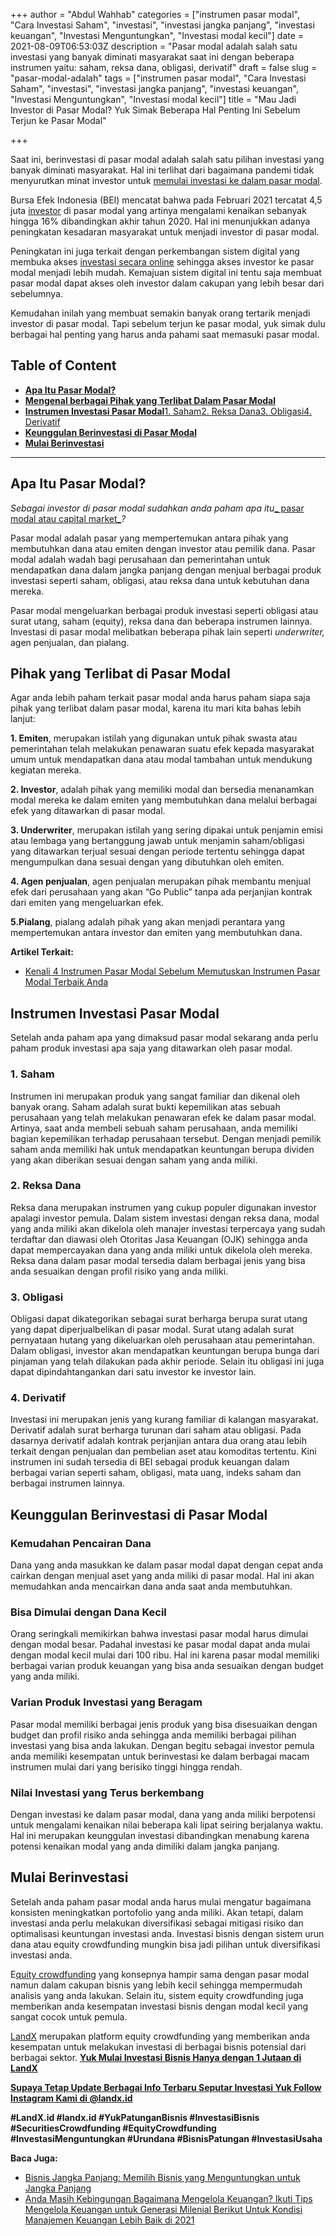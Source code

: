 +++
author = "Abdul Wahhab"
categories = ["instrumen pasar modal", "Cara Investasi Saham", "investasi", "investasi jangka panjang", "investasi keuangan", "Investasi Menguntungkan", "Investasi modal kecil"]
date = 2021-08-09T06:53:03Z
description = "Pasar modal adalah salah satu investasi yang banyak diminati masyarakat saat ini dengan beberapa instrumen yaitu: saham, reksa dana, obligasi, derivatif"
draft = false
slug = "pasar-modal-adalah"
tags = ["instrumen pasar modal", "Cara Investasi Saham", "investasi", "investasi jangka panjang", "investasi keuangan", "Investasi Menguntungkan", "Investasi modal kecil"]
title = "Mau Jadi Investor di Pasar Modal? Yuk Simak Beberapa Hal Penting Ini Sebelum Terjun ke Pasar Modal"

+++


Saat ini, berinvestasi di pasar modal adalah salah satu pilihan investasi yang banyak diminati masyarakat. Hal ini terlihat dari bagaimana pandemi tidak menyurutkan minat investor untuk [memulai investasi ke dalam pasar modal](https://landx.id/).

Bursa Efek Indonesia (BEI) mencatat bahwa pada Februari 2021 tercatat 4,5 juta [investor](https://landx.id/) di pasar modal yang artinya mengalami kenaikan sebanyak hingga 16% dibandingkan akhir tahun 2020. Hal ini menunjukkan adanya peningkatan kesadaran masyarakat untuk menjadi investor di pasar modal.

Peningkatan ini juga terkait dengan perkembangan sistem digital yang membuka akses [investasi secara online](https://landx.id/) sehingga akses investor ke pasar modal menjadi lebih mudah. Kemajuan sistem digital ini tentu saja membuat pasar modal dapat akses oleh investor dalam cakupan yang lebih besar dari sebelumnya.

Kemudahan inilah yang membuat semakin banyak orang tertarik menjadi investor di pasar modal. Tapi sebelum terjun ke pasar modal, yuk simak dulu berbagai hal penting yang harus anda pahami saat memasuki pasar modal.

## **Table of Content**

* [**Apa Itu Pasar Modal?**](https://landx.id/blog/ingin-mulai-menjadi-investor-di-pasar-modal-yuk-pahami-beberapa-hal-ini-sebelum-mulai-investasi-pasar-modal/#apa-itu-pasar-modal)
* [**Mengenal berbagai Pihak yang Terlibat Dalam Pasar Modal**](https://landx.id/blog/ingin-mulai-menjadi-investor-di-pasar-modal-yuk-pahami-beberapa-hal-ini-sebelum-mulai-investasi-pasar-modal/#mengenal-berbagai-pihak-yang-terlibat-dalam-pasar-modal)
* [**Instrumen Investasi Pasar Modal**](https://landx.id/blog/ingin-mulai-menjadi-investor-di-pasar-modal-yuk-pahami-beberapa-hal-ini-sebelum-mulai-investasi-pasar-modal/#instrumen-investasi-pasar-modal)[1. Saham](#1-saham)[2. Reksa Dana](#2-reksa-dana)[3. Obligasi](#3-obligasi)[4. Derivatif](#4-derivatif)
* [**Keunggulan Berinvestasi di Pasar Modal**](https://landx.id/blog/ingin-mulai-menjadi-investor-di-pasar-modal-yuk-pahami-beberapa-hal-ini-sebelum-mulai-investasi-pasar-modal/#keunggulan-berinvestasi-di-pasar-modal)
* [**Mulai Berinvestasi**](https://landx.id/blog/ingin-mulai-menjadi-investor-di-pasar-modal-yuk-pahami-beberapa-hal-ini-sebelum-mulai-investasi-pasar-modal/#mulai-berinvestasi)

---

## Apa Itu Pasar Modal?

_Sebagai investor di pasar modal sudahkan anda paham apa itu_[_ pasar modal atau capital market_](https://landx.id/)_?_

Pasar modal adalah pasar yang mempertemukan antara pihak yang membutuhkan dana atau emiten dengan investor atau pemilik dana. Pasar modal adalah wadah bagi perusahaan dan pemerintahan untuk mendapatkan dana dalam jangka panjang dengan menjual berbagai produk investasi seperti saham, obligasi, atau reksa dana untuk kebutuhan dana mereka.

Pasar modal mengeluarkan berbagai produk investasi seperti obligasi atau surat utang, saham (equity), reksa dana dan beberapa instrumen lainnya. Investasi di pasar modal melibatkan beberapa pihak lain seperti _underwriter,_ agen penjualan, dan pialang.

## Pihak yang Terlibat di Pasar Modal

Agar anda lebih paham terkait pasar modal anda harus paham siapa saja pihak yang terlibat dalam pasar modal, karena itu mari kita bahas lebih lanjut:

**1. Emiten**, merupakan istilah yang digunakan untuk pihak swasta atau pemerintahan telah melakukan penawaran suatu efek kepada masyarakat umum untuk mendapatkan dana atau modal tambahan untuk mendukung kegiatan mereka.

**2. Investor**, adalah pihak yang memiliki modal dan bersedia menanamkan modal mereka ke dalam emiten yang membutuhkan dana melalui berbagai efek yang ditawarkan di pasar modal.

**3. Underwriter**, merupakan istilah yang sering dipakai untuk penjamin emisi atau lembaga yang bertanggung jawab untuk menjamin saham/obligasi yang ditawarkan terjual sesuai dengan periode tertentu sehingga dapat mengumpulkan dana sesuai dengan yang dibutuhkan oleh emiten.

**4. Agen penjualan**, agen penjualan merupakan pihak membantu menjual efek dari perusahaan yang akan “Go Public” tanpa ada perjanjian kontrak dari emiten yang mengeluarkan efek.

**5.Pialang**, pialang adalah pihak yang akan menjadi perantara yang mempertemukan antara investor dan emiten yang membutuhkan dana.

**Artikel Terkait:**

* [Kenali 4 Instrumen Pasar Modal Sebelum Memutuskan Instrumen Pasar Modal Terbaik Anda](https://landx.id/blog/kenali-4-instrumen-pasar-modal-sebelum-memutuskan-instrumen-pasar-modal-terbaik-anda/)

## **Instrumen Investasi Pasar Modal**

Setelah anda paham apa yang dimaksud pasar modal sekarang anda perlu paham produk investasi apa saja yang ditawarkan oleh pasar modal.

### 1. Saham

Instrumen ini merupakan produk yang sangat familiar dan dikenal oleh banyak orang. Saham adalah surat bukti kepemilikan atas sebuah perusahaan yang telah melakukan penawaran efek ke dalam pasar modal. Artinya, saat anda membeli sebuah saham perusahaan, anda memiliki bagian kepemilikan terhadap perusahaan tersebut. Dengan menjadi pemilik saham anda memiliki hak untuk mendapatkan keuntungan berupa dividen yang akan diberikan sesuai dengan saham yang anda miliki.

### 2. Reksa Dana

Reksa dana merupakan instrumen yang cukup populer digunakan investor apalagi investor pemula. Dalam sistem investasi dengan reksa dana, modal yang anda miliki akan dikelola oleh manajer investasi terpercaya yang sudah terdaftar dan diawasi oleh Otoritas Jasa Keuangan (OJK) sehingga anda dapat mempercayakan dana yang anda miliki untuk dikelola oleh mereka. Reksa dana dalam pasar modal tersedia dalam berbagai jenis yang bisa anda sesuaikan dengan profil risiko yang anda miliki.

### 3. Obligasi

Obligasi dapat dikategorikan sebagai surat berharga berupa surat utang yang dapat diperjualbelikan di pasar modal. Surat utang adalah surat pernyataan hutang yang dikeluarkan oleh perusahaan atau pemerintahan. Dalam obligasi, investor akan mendapatkan keuntungan berupa bunga dari pinjaman yang telah dilakukan pada akhir periode. Selain itu obligasi ini juga dapat dipindahtangankan dari satu investor ke investor lain.

### 4. Derivatif

Investasi ini merupakan jenis yang kurang familiar di kalangan masyarakat. Derivatif adalah surat berharga turunan dari saham atau obligasi. Pada dasarnya derivatif adalah kontrak perjanjian antara dua orang atau lebih terkait dengan penjualan dan pembelian aset atau komoditas tertentu. Kini instrumen ini sudah tersedia di BEI sebagai produk keuangan dalam berbagai varian seperti saham, obligasi, mata uang, indeks saham dan berbagai instrumen lainnya.

## Keunggulan Berinvestasi di Pasar Modal

### Kemudahan Pencairan Dana

Dana yang anda masukkan ke dalam pasar modal dapat dengan cepat anda cairkan dengan menjual aset yang anda miliki di pasar modal. Hal ini akan memudahkan anda mencairkan dana anda saat anda membutuhkan.

### Bisa Dimulai dengan Dana Kecil

Orang seringkali memikirkan bahwa investasi pasar modal harus dimulai dengan modal besar. Padahal investasi ke pasar modal dapat anda mulai dengan modal kecil mulai dari 100 ribu. Hal ini karena pasar modal memiliki berbagai varian produk keuangan yang bisa anda sesuaikan dengan budget yang anda miliki.

### Varian Produk Investasi yang Beragam

Pasar modal memiliki berbagai jenis produk yang bisa disesuaikan dengan budget dan profil risiko anda sehingga anda memiliki berbagai pilihan investasi yang bisa anda lakukan. Dengan begitu sebagai investor pemula anda memiliki kesempatan untuk berinvestasi ke dalam berbagai macam instrumen mulai dari yang berisiko tinggi hingga rendah.

### Nilai Investasi yang Terus berkembang

Dengan investasi ke dalam pasar modal, dana yang anda miliki berpotensi untuk mengalami kenaikan nilai beberapa kali lipat seiring berjalanya waktu. Hal ini merupakan keunggulan investasi dibandingkan menabung karena potensi kenaikan modal yang anda dimiliki dalam jangka panjang.

## Mulai Berinvestasi

Setelah anda paham pasar modal anda harus mulai mengatur bagaimana konsisten meningkatkan portofolio yang anda miliki. Akan tetapi, dalam investasi anda perlu melakukan diversifikasi sebagai mitigasi risiko dan optimalisasi keuntungan investasi anda. Investasi bisnis dengan sistem urun dana atau equity crowdfunding mungkin bisa jadi pilihan untuk diversifikasi investasi anda.

E[quity crowdfunding](https://landx.id/) yang konsepnya hampir sama dengan pasar modal namun dalam cakupan bisnis yang lebih kecil sehingga mempermudah analisis yang anda lakukan. Selain itu, sistem equity crowdfunding juga memberikan anda kesempatan investasi bisnis dengan modal kecil yang sangat cocok untuk pemula.

[LandX](https://landx.id/) merupakan platform equity crowdfunding yang memberikan anda kesempatan untuk melakukan investasi di berbagai bisnis potensial dari berbagai sektor. [**Yuk Mulai Investasi Bisnis Hanya dengan 1 Jutaan di LandX**](https://landx.id/project/index.html)

[**Supaya Tetap Update Berbagai Info Terbaru Seputar Investasi Yuk Follow Instagram Kami di @landx.id**](https://www.instagram.com/landx.id/?utm_medium=copy_link)

**#LandX.id  #landx.id  #YukPatunganBisnis  #InvestasiBisnis  #SecuritiesCrowdfunding  #EquityCrowdfunding  #InvestasiMenguntungkan  #Urundana  #BisnisPatungan  #InvestasiUsaha**

**Baca Juga:**

* [Bisnis Jangka Panjang: Memilih Bisnis yang Menguntungkan untuk Jangka Panjang](https://landx.id/blog/bisnis-menguntungkan-jangka-panjang/)
* [Anda Masih Kebingungan Bagaimana Mengelola  Keuangan? Ikuti Tips  Mengelola Keuangan untuk Generasi Milenial Berikut  Untuk Kondisi Manajemen Keuangan Lebih Baik di 2021](https://landx.id/blog/anda-masih-kebingungan-bagaimana-mengelola-keuangan-ikuti-tips-mengelola-keuangan-untuk-generasi-milenial-berikut-untuk-kondisi-manajemen-keuangan-lebih-baik-di-2021/)

